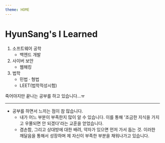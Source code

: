 ```yaml
---
theme: HOME
---
```


# HyunSang's I Learned

1. 소프트웨어 공학
   - 백엔드 개발
2. 사이버 보안
   - 웹해킹
3. 법학
   - 민법 · 형법
   - LEET(법학적성시험)

죽어야지만 끝나는 공부를 하고 있습니다...ㅠ

---

- 공부를 하면서 느끼는 점이 참 많습니다.
   - 내가 어느 부분이 부족한지 많이 알 수 있습니다. 이를 통해 '조금한 지식을 가지고 우쭐되면 안 되겠다'라는 교훈을 얻었습니다.
   - 겸손함, 그리고 상대방에 대한 배려, 약자가 있으면 먼저 가서 돕는 것. 이러한 깨달음을 통해서 성장하며 제 자신이 부족한 부분을 채워나가고 있습니다.